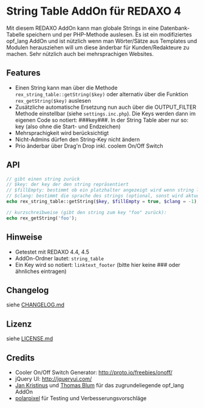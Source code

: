 String Table AddOn für REDAXO 4
===============================

Mit diesem REDAXO AddOn kann man globale Strings in eine Datenbank-Tabelle speichern und per PHP-Methode auslesen. Es ist ein modifiziertes opf_lang AddOn und ist nützlich wenn man Wörter/Sätze aus Templates und Modulen herausziehen will um diese änderbar für Kunden/Redakteure zu machen. Sehr nützlich auch bei mehrsprachigen Websites.

Features
--------

* Einen String kann man über die Methode `rex_string_table::getString($key)` oder alternativ über die Funktion `rex_getString($key)` auslesen
* Zusätzliche automatische Ersetzung nun auch über die OUTPUT_FILTER Methode einstellbar (siehe `settings.inc.php`). Die Keys werden dann im eigenen Code so notiert: ###key###. In der String Table aber nur so: key (also ohne die Start- und Endzeichen)
* Mehrsprachigkeit wird berücksichtigt
* Nicht-Admins dürfen den String-Key nicht ändern
* Prio änderbar über Drag'n Drop inkl. coolem On/Off Switch

API
---

```php
// gibt einen string zurück
// $key: der key der den string repräsentiert
// $fillEmpty: bestimmt ob ein platzhalter angezeigt wird wenn string leer (optional)
// $clang: bestimmt die sprache des strings (optional, sonst wird aktuelle sprache genommen)
echo rex_string_table::getString($key, $fillEmpty = true, $clang = -1);

// kurzschreibweise (gibt den string zum key "foo" zurück):
echo rex_getString('foo');
```

Hinweise
--------

* Getestet mit REDAXO 4.4, 4.5
* AddOn-Ordner lautet: `string_table`
* Ein Key wird so notiert: `linktext_footer` (bitte hier keine ### oder ähnliches eintragen)

Changelog
---------

siehe [CHANGELOG.md](CHANGELOG.md)

Lizenz
------

siehe [LICENSE.md](LICENSE.md)

Credits
-------

* Cooler On/Off Switch Generator: http://proto.io/freebies/onoff/
* jQuery UI: http://jqueryui.com/
* [Jan Kristinus](http://github.com/dergel) und [Thomas Blum](https://github.com/tbaddade) für das zugrundeliegende opf_lang AddOn
* [polarpixel](https://github.com/polarpixel) für Testing und Verbesserungsvorschläge
